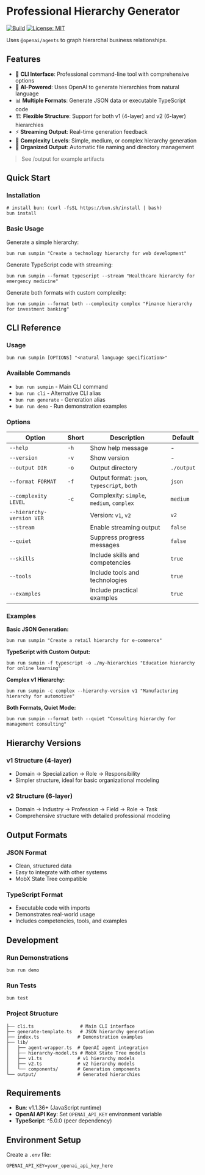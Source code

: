 # Professional Hierarchy Generator
[![Build](https://github.com/seemueller-io/sumpin/actions/workflows/ci.yml/badge.svg)](https://github.com/seemueller-io/sumpin/actions/workflows/ci.yml)
[![License: MIT](https://img.shields.io/badge/License-MIT-green.svg)](https://opensource.org/licenses/MIT)

Uses `@openai/agents` to graph hierarchal business relationships. 

## Features

- 🚀 **CLI Interface**: Professional command-line tool with comprehensive options
- 🧠 **AI-Powered**: Uses OpenAI to generate hierarchies from natural language
- 📊 **Multiple Formats**: Generate JSON data or executable TypeScript code
- 🏗️ **Flexible Structure**: Support for both v1 (4-layer) and v2 (6-layer) hierarchies
- ⚡ **Streaming Output**: Real-time generation feedback
- 🎯 **Complexity Levels**: Simple, medium, or complex hierarchy generation
- 📁 **Organized Output**: Automatic file naming and directory management

> See /output for example artifacts

## Quick Start

### Installation

```shell
# install bun: (curl -fsSL https://bun.sh/install | bash)
bun install
```

### Basic Usage

Generate a simple hierarchy:
```shell
bun run sumpin "Create a technology hierarchy for web development"
```

Generate TypeScript code with streaming:
```shell
bun run sumpin --format typescript --stream "Healthcare hierarchy for emergency medicine"
```

Generate both formats with custom complexity:
```shell
bun run sumpin --format both --complexity complex "Finance hierarchy for investment banking"
```

## CLI Reference

### Usage
```
bun run sumpin [OPTIONS] "<natural language specification>"
```

### Available Commands
- `bun run sumpin` - Main CLI command
- `bun run cli` - Alternative CLI alias
- `bun run generate` - Generation alias
- `bun run demo` - Run demonstration examples

### Options

| Option | Short | Description | Default |
|--------|-------|-------------|---------|
| `--help` | `-h` | Show help message | - |
| `--version` | `-v` | Show version | - |
| `--output DIR` | `-o` | Output directory | `./output` |
| `--format FORMAT` | `-f` | Output format: `json`, `typescript`, `both` | `json` |
| `--complexity LEVEL` | `-c` | Complexity: `simple`, `medium`, `complex` | `medium` |
| `--hierarchy-version VER` | | Version: `v1`, `v2` | `v2` |
| `--stream` | | Enable streaming output | `false` |
| `--quiet` | | Suppress progress messages | `false` |
| `--skills` | | Include skills and competencies | `true` |
| `--tools` | | Include tools and technologies | `true` |
| `--examples` | | Include practical examples | `true` |

### Examples

**Basic JSON Generation:**
```shell
bun run sumpin "Create a retail hierarchy for e-commerce"
```

**TypeScript with Custom Output:**
```shell
bun run sumpin -f typescript -o ./my-hierarchies "Education hierarchy for online learning"
```

**Complex v1 Hierarchy:**
```shell
bun run sumpin -c complex --hierarchy-version v1 "Manufacturing hierarchy for automotive"
```

**Both Formats, Quiet Mode:**
```shell
bun run sumpin --format both --quiet "Consulting hierarchy for management consulting"
```

## Hierarchy Versions

### v1 Structure (4-layer)
- Domain → Specialization → Role → Responsibility
- Simpler structure, ideal for basic organizational modeling

### v2 Structure (6-layer)
- Domain → Industry → Profession → Field → Role → Task
- Comprehensive structure with detailed professional modeling

## Output Formats

### JSON Format
- Clean, structured data
- Easy to integrate with other systems
- MobX State Tree compatible

### TypeScript Format
- Executable code with imports
- Demonstrates real-world usage
- Includes competencies, tools, and examples

## Development

### Run Demonstrations
```shell
bun run demo
```

### Run Tests
```shell
bun test
```

### Project Structure
```
├── cli.ts                 # Main CLI interface
├── generate-template.ts   # JSON hierarchy generation
├── index.ts              # Demonstration examples
├── lib/
│   ├── agent-wrapper.ts  # OpenAI agent integration
│   ├── hierarchy-model.ts # MobX State Tree models
│   ├── v1.ts             # v1 hierarchy models
│   ├── v2.ts             # v2 hierarchy models
│   └── components/       # Generation components
└── output/               # Generated hierarchies
```

## Requirements

- **Bun**: v1.1.36+ (JavaScript runtime)
- **OpenAI API Key**: Set `OPENAI_API_KEY` environment variable
- **TypeScript**: ^5.0.0 (peer dependency)

## Environment Setup

Create a `.env` file:
```
OPENAI_API_KEY=your_openai_api_key_here
```